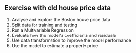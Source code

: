 ## Exercise with old house price data 

1. Analyse and explore the Boston house price data
2. Split data for training and testing
3. Run a Multivariable Regression
4. Evaluate how the model's coefficients and residuals
5. Use data transformation to improve the model performance
6. Use the model to estimate a property price
